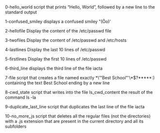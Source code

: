 0-hello_world
script that prints “Hello, World”, followed by a new line to the standard output

1-confused_smiley
displays a confused smiley "(Ôo)'

2-hellofile
Display the content of the /etc/passwd file

3-twofiles
Display the content of /etc/passwd and /etc/hosts

4-lastlines
Display the last 10 lines of /etc/passwd

5-firstlines
Display the first 10 lines of /etc/passwd

6-third_line
displays the third line of the file iacta

7-file
script that creates a file named exactly \*\\'"Best School"\'\\*$\?\*\*\*\*\*:) containing the text Best School ending by a new line

8-cwd_state
script that writes into the file ls_cwd_content the result of the command ls -la

9-duplicate_last_line
script that duplicates the last line of the file iacta

10-no_more_js
script that deletes all the regular files (not the directories) with a .js extension that are present in the current directory and all its subfolders
